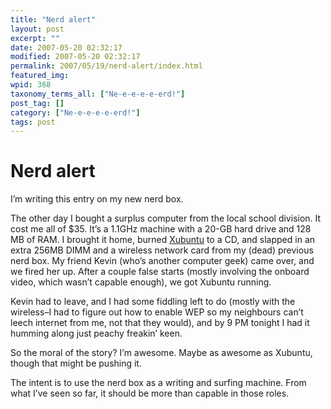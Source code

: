 ```yaml
---
title: "Nerd alert"
layout: post
excerpt: ""
date: 2007-05-20 02:32:17
modified: 2007-05-20 02:32:17
permalink: 2007/05/19/nerd-alert/index.html
featured_img: 
wpid: 368
taxonomy_terms_all: ["Ne-e-e-e-e-erd!"]
post_tag: []
category: ["Ne-e-e-e-e-erd!"]
tags: post
---
```


# Nerd alert

I’m writing this entry on my new nerd box.

The other day I bought a surplus computer from the local school division. It cost me all of $35. It’s a 1.1GHz machine with a 20-GB hard drive and 128 MB of RAM. I brought it home, burned [Xubuntu](http://www.xubuntu.org/) to a CD, and slapped in an extra 256MB DIMM and a wireless network card from my (dead) previous nerd box. My friend Kevin (who’s another computer geek) came over, and we fired her up. After a couple false starts (mostly involving the onboard video, which wasn’t capable enough), we got Xubuntu running.

Kevin had to leave, and I had some fiddling left to do (mostly with the wireless–I had to figure out how to enable WEP so my neighbours can’t leech internet from me, not that they would), and by 9 PM tonight I had it humming along just peachy freakin’ keen.

So the moral of the story? I’m awesome. Maybe as awesome as Xubuntu, though that might be pushing it.

The intent is to use the nerd box as a writing and surfing machine. From what I’ve seen so far, it should be more than capable in those roles.